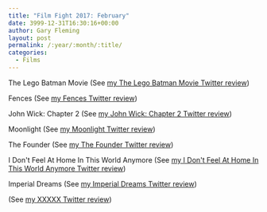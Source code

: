 ```yaml
---
title: "Film Fight 2017: February"
date: 3999-12-31T16:30:16+00:00
author: Gary Fleming
layout: post
permalink: /:year/:month/:title/
categories:
  - Films
---
```


The Lego Batman Movie (See [my The Lego Batman Movie Twitter review](https://twitter.com/garyfleming/status/829060419159474176))

Fences (See [my Fences Twitter review](https://twitter.com/garyfleming/status/831499047919841282))

John Wick: Chapter 2 (See [my John Wick: Chapter 2 Twitter review](https://twitter.com/garyfleming/status/833246232021700608))


Moonlight (See [my Moonlight Twitter review](https://twitter.com/garyfleming/status/833752013422862337))

The Founder (See [my The Founder Twitter review](https://twitter.com/garyfleming/status/834477036756410368))

I Don't Feel At Home In This World Anymore (See [my I Don't Feel At Home In This World Anymore Twitter review](https://twitter.com/garyfleming/status/835600271506042881))

Imperial Dreams (See [my Imperial Dreams Twitter review](https://twitter.com/garyfleming/status/835600488217391105))

(See [my XXXXX Twitter review]())
